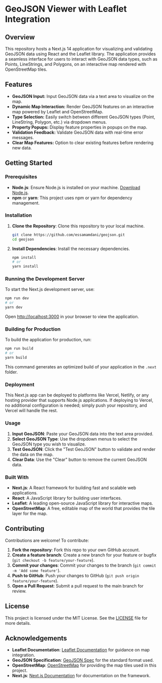 # GeoJSON Viewer with Leaflet Integration

## Overview

This repository hosts a Next.js 14 application for visualizing and validating GeoJSON data using React and the Leaflet library. The application provides a seamless interface for users to interact with GeoJSON data types, such as Points, LineStrings, and Polygons, on an interactive map rendered with OpenStreetMap tiles.

## Features

- **GeoJSON Input:** Input GeoJSON data via a text area to visualize on the map.
- **Dynamic Map Interaction:** Render GeoJSON features on an interactive map powered by Leaflet and OpenStreetMap.
- **Type Selection:** Easily switch between different GeoJSON types (Point, LineString, Polygon, etc.) via dropdown menus.
- **Property Popups:** Display feature properties in popups on the map.
- **Validation Feedback:** Validate GeoJSON data with real-time error messages.
- **Clear Map Features:** Option to clear existing features before rendering new data.

## Getting Started

### Prerequisites

- **Node.js**: Ensure Node.js is installed on your machine. [Download Node.js](https://nodejs.org/).
- **npm** or **yarn**: This project uses npm or yarn for dependency management.

### Installation

1. **Clone the Repository**: Clone this repository to your local machine.

   ```bash
   git clone https://github.com/essamamdani/geojson.git
   cd geojson
   ```

2. **Install Dependencies**: Install the necessary dependencies.

   ```bash
   npm install
   # or
   yarn install
   ```

### Running the Development Server

To start the Next.js development server, use:

```bash
npm run dev
# or
yarn dev
```

Open [http://localhost:3000](http://localhost:3000) in your browser to view the application.

### Building for Production

To build the application for production, run:

```bash
npm run build
# or
yarn build
```

This command generates an optimized build of your application in the `.next` folder.

### Deployment

This Next.js app can be deployed to platforms like Vercel, Netlify, or any hosting provider that supports Node.js applications. If deploying to Vercel, no additional configuration is needed; simply push your repository, and Vercel will handle the rest.

### Usage

1. **Input GeoJSON**: Paste your GeoJSON data into the text area provided.
2. **Select GeoJSON Type**: Use the dropdown menus to select the GeoJSON type you wish to visualize.
3. **Test GeoJSON**: Click the "Test GeoJSON" button to validate and render the data on the map.
4. **Clear Data**: Use the "Clear" button to remove the current GeoJSON data.

### Built With

- **Next.js**: A React framework for building fast and scalable web applications.
- **React**: A JavaScript library for building user interfaces.
- **Leaflet**: A leading open-source JavaScript library for interactive maps.
- **OpenStreetMap**: A free, editable map of the world that provides the tile layer for the map.

## Contributing

Contributions are welcome! To contribute:

1. **Fork the repository**: Fork this repo to your own GitHub account.
2. **Create a feature branch**: Create a new branch for your feature or bugfix (`git checkout -b feature/your-feature`).
3. **Commit your changes**: Commit your changes to the branch (`git commit -m 'Add some feature'`).
4. **Push to GitHub**: Push your changes to GitHub (`git push origin feature/your-feature`).
5. **Open a Pull Request**: Submit a pull request to the main branch for review.

## License

This project is licensed under the MIT License. See the [LICENSE](LICENSE) file for more details.

## Acknowledgements

- **Leaflet Documentation**: [Leaflet Documentation](https://leafletjs.com/documentation.html) for guidance on map integration.
- **GeoJSON Specification**: [GeoJSON Spec](https://tools.ietf.org/html/rfc7946) for the standard format used.
- **OpenStreetMap**: [OpenStreetMap](https://www.openstreetmap.org/) for providing the map tiles used in this project.
- **Next.js**: [Next.js Documentation](https://nextjs.org/docs) for documentation on the framework.
